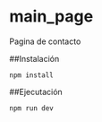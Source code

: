 # main_page
Pagina de contacto

##Instalación

```
npm install
```
##Ejecutación

```
npm run dev
```
